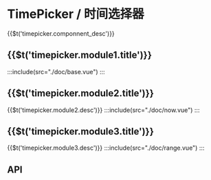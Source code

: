 # TimePicker / 时间选择器
<span>{{$t('timepicker.componnent_desc')}}</span>

## <span>{{$t('timepicker.module1.title')}}</span>
:::include(src="./doc/base.vue")
:::

## <span>{{$t('timepicker.module2.title')}}</span>
<span>{{$t('timepicker.module2.desc')}}</span>
:::include(src="./doc/now.vue")
:::

## <span>{{$t('timepicker.module3.title')}}</span>
<span>{{$t('timepicker.module3.desc')}}</span>
:::include(src="./doc/range.vue")
:::

<!-- ### 日期格式
默认情况下，组件接受并返回 `Date` 对象。以下为可用的格式化字串，以 UTC 2017年1月2日 03:04:05 为例：

| 格式 | 含义 | 备注 | 举例 |
|------|------|------|------|------|
| `H`  | 小时 | 24小时制；不补0 | 3 |
| `HH` | 小时 | 24小时制 | 03 |
| `h`  | 小时 | 12小时制，须和 `A` 或 `a` 使用；不补0 | 3 |
| `hh` | 小时 | 12小时制，须和 `A` 或 `a` 使用 | 03 |
| `m`  | 分钟 | 不补0 | 4 |
| `mm` | 分钟 | | 04 |
| `s`  | 秒 | 不补0 | 5 |
| `ss` | 秒 | | 05 |
| `A`  | AM/PM | 仅 `format` 可用，大写 | AM |
| `a`  | am/pm | 仅 `format` 可用，小写 | am | -->

## API
<api-doc name="TimePicker" :doc="require('./api.json')"></api-doc>
